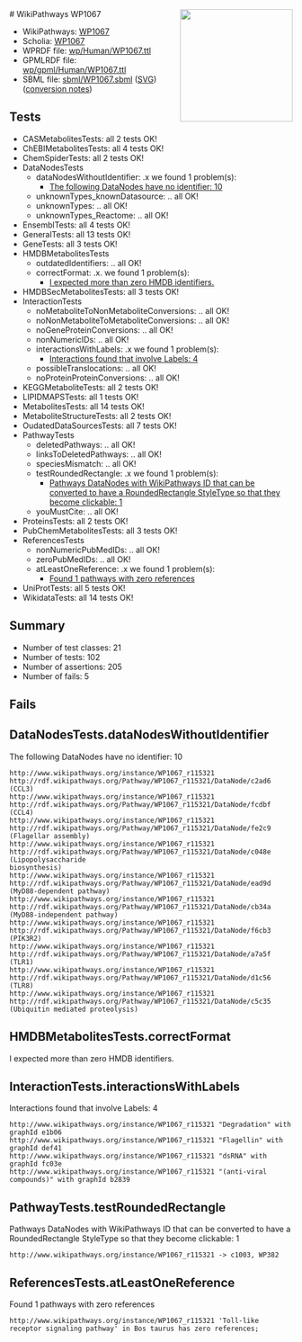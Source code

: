 <img style="float: right; width: 200px" src="../logo.png" />
# WikiPathways WP1067

* WikiPathways: [WP1067](https://identifiers.org/wikipathways:WP1067)
* Scholia: [WP1067](https://scholia.toolforge.org/wikipathways/WP1067)
* WPRDF file: [wp/Human/WP1067.ttl](../wp/Human/WP1067.ttl)
* GPMLRDF file: [wp/gpml/Human/WP1067.ttl](../wp/gpml/Human/WP1067.ttl)
* SBML file: [sbml/WP1067.sbml](../sbml/WP1067.sbml) ([SVG](../sbml/WP1067.svg)) ([conversion notes](../sbml/WP1067.txt))

## Tests
* CASMetabolitesTests: all 2 tests OK!
* ChEBIMetabolitesTests: all 4 tests OK!
* ChemSpiderTests: all 2 tests OK!
* DataNodesTests
    * dataNodesWithoutIdentifier: .x we found 1 problem(s):
        * [The following DataNodes have no identifier: 10](#8792c490)
    * unknownTypes_knownDatasource: .. all OK!
    * unknownTypes: .. all OK!
    * unknownTypes_Reactome: .. all OK!
* EnsemblTests: all 4 tests OK!
* GeneralTests: all 13 tests OK!
* GeneTests: all 3 tests OK!
* HMDBMetabolitesTests
    * outdatedIdentifiers: .. all OK!
    * correctFormat: .x. we found 1 problem(s):
        * [I expected more than zero HMDB identifiers.](#ad154c1e)
* HMDBSecMetabolitesTests: all 3 tests OK!
* InteractionTests
    * noMetaboliteToNonMetaboliteConversions: .. all OK!
    * noNonMetaboliteToMetaboliteConversions: .. all OK!
    * noGeneProteinConversions: .. all OK!
    * nonNumericIDs: .. all OK!
    * interactionsWithLabels: .x we found 1 problem(s):
        * [Interactions found that involve Labels: 4](#630d267b)
    * possibleTranslocations: .. all OK!
    * noProteinProteinConversions: .. all OK!
* KEGGMetaboliteTests: all 2 tests OK!
* LIPIDMAPSTests: all 1 tests OK!
* MetabolitesTests: all 14 tests OK!
* MetaboliteStructureTests: all 2 tests OK!
* OudatedDataSourcesTests: all 7 tests OK!
* PathwayTests
    * deletedPathways: .. all OK!
    * linksToDeletedPathways: .. all OK!
    * speciesMismatch: .. all OK!
    * testRoundedRectangle: .x we found 1 problem(s):
        * [Pathways DataNodes with WikiPathways ID that can be converted to have a RoundedRectangle StyleType so that they become clickable: 1](#9fbad3cb)
    * youMustCite: .. all OK!
* ProteinsTests: all 2 tests OK!
* PubChemMetabolitesTests: all 3 tests OK!
* ReferencesTests
    * nonNumericPubMedIDs: .. all OK!
    * zeroPubMedIDs: .. all OK!
    * atLeastOneReference: .x we found 1 problem(s):
        * [Found 1 pathways with zero references](#35eb778e)
* UniProtTests: all 5 tests OK!
* WikidataTests: all 14 tests OK!


## Summary

* Number of test classes: 21
* Number of tests: 102
* Number of assertions: 205
* Number of fails: 5

## Fails

<a name="8792c490" />

## DataNodesTests.dataNodesWithoutIdentifier

The following DataNodes have no identifier: 10
```
http://www.wikipathways.org/instance/WP1067_r115321 http://rdf.wikipathways.org/Pathway/WP1067_r115321/DataNode/c2ad6 (CCL3)
http://www.wikipathways.org/instance/WP1067_r115321 http://rdf.wikipathways.org/Pathway/WP1067_r115321/DataNode/fcdbf (CCL4)
http://www.wikipathways.org/instance/WP1067_r115321 http://rdf.wikipathways.org/Pathway/WP1067_r115321/DataNode/fe2c9 (Flagellar assembly)
http://www.wikipathways.org/instance/WP1067_r115321 http://rdf.wikipathways.org/Pathway/WP1067_r115321/DataNode/c048e (Lipopolysaccharide
biosynthesis)
http://www.wikipathways.org/instance/WP1067_r115321 http://rdf.wikipathways.org/Pathway/WP1067_r115321/DataNode/ead9d (MyD88-dependent pathway)
http://www.wikipathways.org/instance/WP1067_r115321 http://rdf.wikipathways.org/Pathway/WP1067_r115321/DataNode/cb34a (MyD88-independent pathway)
http://www.wikipathways.org/instance/WP1067_r115321 http://rdf.wikipathways.org/Pathway/WP1067_r115321/DataNode/f6cb3 (PIK3R2)
http://www.wikipathways.org/instance/WP1067_r115321 http://rdf.wikipathways.org/Pathway/WP1067_r115321/DataNode/a7a5f (TLR1)
http://www.wikipathways.org/instance/WP1067_r115321 http://rdf.wikipathways.org/Pathway/WP1067_r115321/DataNode/d1c56 (TLR8)
http://www.wikipathways.org/instance/WP1067_r115321 http://rdf.wikipathways.org/Pathway/WP1067_r115321/DataNode/c5c35 (Ubiquitin mediated proteolysis)
```

<a name="ad154c1e" />

## HMDBMetabolitesTests.correctFormat

I expected more than zero HMDB identifiers.
<a name="630d267b" />

## InteractionTests.interactionsWithLabels

Interactions found that involve Labels: 4
```
http://www.wikipathways.org/instance/WP1067_r115321 "Degradation" with graphId e1b06
http://www.wikipathways.org/instance/WP1067_r115321 "Flagellin" with graphId def41
http://www.wikipathways.org/instance/WP1067_r115321 "dsRNA" with graphId fc03e
http://www.wikipathways.org/instance/WP1067_r115321 "(anti-viral compounds)" with graphId b2839
```

<a name="9fbad3cb" />

## PathwayTests.testRoundedRectangle

Pathways DataNodes with WikiPathways ID that can be converted to have a RoundedRectangle StyleType so that they become clickable: 1
```
http://www.wikipathways.org/instance/WP1067_r115321 -> c1003, WP382
 ```

<a name="35eb778e" />

## ReferencesTests.atLeastOneReference

Found 1 pathways with zero references
```
http://www.wikipathways.org/instance/WP1067_r115321 'Toll-like receptor signaling pathway' in Bos taurus has zero references; 
```

